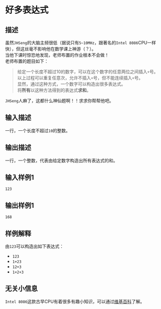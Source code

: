 # 好多表达式
## 描述
虽然`JHSeng`的大脑主频很低（据说只有`5~10MHz`，跟著名的`Intel 8086`CPU一样快），但这丝毫不影响他在数学课上神游（？）。  
当他下课时惊恐地发现，老师布置的作业根本不会做！  
老师布置的题目如下：  

> 给定一个长度不超过10的数字，可以在这个数字的任意两位之间插入`+`号。  
> 以上过程可以重复任意次，允许不插入`+`号，但不能连续插入`+`号。  
> 显然，通过这种方式，一个数字可以构造出很多表达式。  
> 将**所有**以这种方法得到的表达式**求和**。  

`JHSeng`人麻了，这都什么神仙题啊！！求求你帮帮他吧。

## 输入描述
一行，一个长度不超过`10`的整数。

## 输出描述
一行，一个整数，代表由给定数字构造出所有表达式的和。

## 输入样例1
```
123
```
## 输出样例1
```
168
```

## 样例解释
由`123`可以构造出如下表达式：  

- `123`
- `1+23`
- `12+3`
- `1+2+3`

## 无关小信息
`Intel 8086`这款古早CPU有着很多有趣小知识，可以通过[维基百科](https://en.wikipedia.org/wiki/Intel_8086)了解。